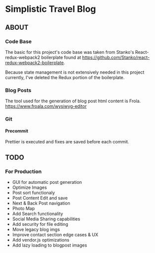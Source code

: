 # Simplistic Travel Blog

## ABOUT

### Code Base
The basic for this project's code base was taken from Stanko's React-redux-webpack2 boilerplate found at <https://github.com/Stanko/react-redux-webpack2-boilerplate>.

Because state management is not extensively needed in this project currently, I've deleted the Redux portion of the boilerplate.

### Blog Posts
The tool used for the generation of blog post html content is Frola.
https://www.froala.com/wysiwyg-editor

### Git
#### Precommit
Prettier is executed and fixes are saved before each commit.

## TODO

### For Production
* GUI for automatic post generation
* Optimize Images
* Post sort functionaly
* Post Content Edit and save
* Next & Back Post navigation
* Photo Map
* Add Search functionality
* Social Media Sharing capabilities
* Add security for file editing
* Move legacy blog imgs
* Improve contact section edge cases & UX
* Add vendor.js optimizations
* Add lazy loading to blogpost images


